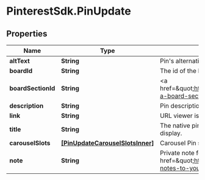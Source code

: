 # PinterestSdk.PinUpdate

## Properties

Name | Type | Description | Notes
------------ | ------------- | ------------- | -------------
**altText** | **String** | Pin&#39;s alternative text. | [optional] 
**boardId** | **String** | The id of the board to move the Pin onto. | [optional] 
**boardSectionId** | **String** | &lt;a href&#x3D;\&quot;https://help.pinterest.com/en/article/create-a-board-section\&quot;&gt;Board section&lt;/a&gt; ID. | [optional] 
**description** | **String** | Pin description - 800 characters maximum. | [optional] 
**link** | **String** | URL viewer is taken to when they click pin. | [optional] 
**title** | **String** | The native pin title that creators explicitly prefer to display. | [optional] 
**carouselSlots** | [**[PinUpdateCarouselSlotsInner]**](PinUpdateCarouselSlotsInner.md) | Carousel Pin slots data. | [optional] 
**note** | **String** | Private note for this Pin. &lt;a href&#x3D;\&quot;https://help.pinterest.com/en/article/add-notes-to-your-pins\&quot;&gt;Learn more&lt;/a&gt;. | [optional] 


